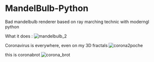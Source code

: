 # MandelBulb-Python
Bad mandelbulb renderer based on ray marching technic with moderngl python

What it does :
![mandelbulb_2](https://user-images.githubusercontent.com/62544756/185675497-12009ab6-80e0-4a54-920e-3dcedbef3c7b.png)


Coronavirus is everywhere, even on my 3D fractals 
![corona2poche](https://user-images.githubusercontent.com/62544756/185675266-dec8cca4-c7af-483d-9935-9124145ff193.png)

this is coronabrot
![corona_brot](https://user-images.githubusercontent.com/62544756/185675319-82fe1325-1f35-4b59-9459-41e50a05888b.png)

